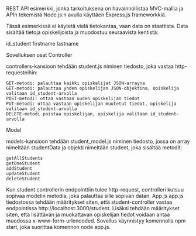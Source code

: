 REST API esimerkki, jonka tarkoituksena on havainnollistaa MVC-mallia ja APIn tekemistä Node.js:n avulla käyttäen Express.js frameworkkiä.

Tässä esimerkissä ei käytetä vielä tietokantaa, vaan data on staattista. Data sisältää tietoja opiskelijoista ja muodostuu seuraavista kentistä:

id_student
firstname
lastname

Sovelluksen osat
Controller

controllers-kansioon tehdään student.js niminen tiedosto, joka vastaa http-requesteihin:

    GET-metodi: palauttaa kaikki opiskelijat JSON-arrayna
    GET-metodi: palauttaa yhden opiskelijan JSON-objektina, opiskelija valitaan id_student-arvolla
    POST-metodi: ottaa vastaan uuden opiskelijan tiedot
    PUT-metodi: ottaa vastaan opiskelijan muutetut tiedot, opiskelija valitaan id_student-arvolla
    DELETE-metodi poistaa opiskelijan, opiskelija valitaan id_student-arvolla

Model

models-kansioon tehdään student_model.js niminen tiedosto, jossa on array nimeltään studentData ja objekti nimeltään student, joka sisältää metodit:

    getAllStudents
    getOneStudent
    addStudent
    updateStudent
    deleteStudent

Kun student controllerin endpointtiin tulee http-request, controlleri kutsuu sopivaa modelin metodia, joka palauttaa sille sopivan datan.
App.js
app.js tiedostossa tehdään määritykset siten, että student-controller vastaa endpointissa http://localhost:3000/student. Lisäksi tehdään määritykset siten, että lisättävän ja muokattavan opiskelijan tiedot voidaan antaa muodossa x-www-form-urlencoded. Sovellus käynnistyy komennolla npm start, joka suorittaa komennon node app.js.
